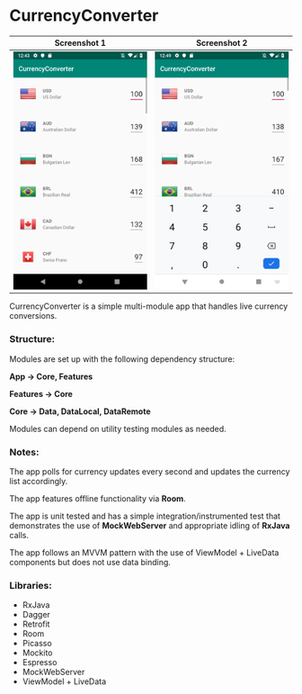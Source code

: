 # CurrencyConverter
 
| Screenshot 1 | Screenshot 2 |
| --- | --- |
|![Screenshot1](/screenshots/screen_shot1.png)|![Screenshot2](/screenshots/screen_shot2.png)

CurrencyConverter is a simple multi-module app that handles live currency conversions.

### Structure:

Modules are set up with the following dependency structure:

**App -> Core, Features**

**Features -> Core**

**Core -> Data, DataLocal, DataRemote**

Modules can depend on utility testing modules as needed.

### Notes:

The app polls for currency updates every second and updates the currency list accordingly.

The app features offline functionality via **Room**.

The app is unit tested and has a simple integration/instrumented test that demonstrates the use of **MockWebServer** and appropriate idling of **RxJava** calls.

The app follows an MVVM pattern with the use of ViewModel + LiveData components but does not use data binding.

### Libraries:
* RxJava
* Dagger
* Retrofit
* Room
* Picasso
* Mockito
* Espresso
* MockWebServer
* ViewModel + LiveData
